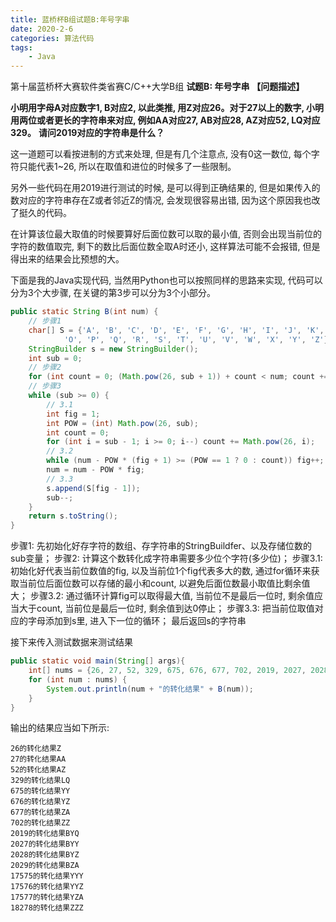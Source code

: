 ```yaml
---
title: 蓝桥杯B组试题B:年号字串
date: 2020-2-6 
categories: 算法代码
tags:
    - Java
---
```


第十届蓝桥杯大赛软件类省赛C/C++大学B组
**试题B: 年号字串**
**【问题描述】**

**小明用字母A对应数字1, B对应2, 以此类推, 用Z对应26。对于27以上的数字, 小明用两位或者更长的字符串来对应, 例如AA对应27, AB对应28, AZ对应52, LQ对应329。**
**请问2019对应的字符串是什么？**
<!--more-->
这一道题可以看按进制的方式来处理, 但是有几个注意点, 没有0这一数位, 每个字符只能代表1~26, 所以在取值和进位的时候多了一些限制。

另外一些代码在用2019进行测试的时候, 是可以得到正确结果的, 但是如果传入的数对应的字符串存在Z或者邻近Z的情况, 会发现很容易出错, 因为这个原因我也改了挺久的代码。

在计算该位最大取值的时候要算好后面位数可以取的最小值, 否则会出现当前位的字符的数值取完, 剩下的数比后面位数全取A时还小, 这样算法可能不会报错, 但是得出来的结果会比预想的大。

下面是我的Java实现代码, 当然用Python也可以按照同样的思路来实现, 代码可以分为3个大步骤, 在关键的第3步可以分为3个小部分。

```Java
public static String B(int num) {
    // 步骤1
    char[] S = {'A', 'B', 'C', 'D', 'E', 'F', 'G', 'H', 'I', 'J', 'K', 'L', 'M', 'N',
            'O', 'P', 'Q', 'R', 'S', 'T', 'U', 'V', 'W', 'X', 'Y', 'Z'};
    StringBuilder s = new StringBuilder();
    int sub = 0;
    // 步骤2
    for (int count = 0; (Math.pow(26, sub + 1)) + count < num; count += Math.pow(26, sub)) sub++;
    // 步骤3
    while (sub >= 0) {
        // 3.1
        int fig = 1;
        int POW = (int) Math.pow(26, sub);
        int count = 0;
        for (int i = sub - 1; i >= 0; i--) count += Math.pow(26, i);
        // 3.2
        while (num - POW * (fig + 1) >= (POW == 1 ? 0 : count)) fig++;
        num = num - POW * fig;
        // 3.3
        s.append(S[fig - 1]);
        sub--;
    }
    return s.toString();
}
```

步骤1: 先初始化好存字符的数组、存字符串的StringBuildfer、以及存储位数的sub变量；
步骤2: 计算这个数转化成字符串需要多少位个字符(多少位)；
步骤3.1: 初始化好代表当前位数值的fig, 以及当前位1个fig代表多大的数, 通过for循环来获取当前位后面位数可以存储的最小和count, 以避免后面位数最小取值比剩余值大；
步骤3.2: 通过循环计算fig可以取得最大值, 当前位不是最后一位时, 剩余值应当大于count, 当前位是最后一位时, 剩余值到达0停止；
步骤3.3: 把当前位取值对应的字母添加到s里, 进入下一位的循环；
最后返回s的字符串

接下来传入测试数据来测试结果

```Java
public static void main(String[] args){
    int[] nums = {26, 27, 52, 329, 675, 676, 677, 702, 2019, 2027, 2028, 2029, 17575, 17576, 17577, 18278};
    for (int num : nums) {
        System.out.println(num + "的转化结果" + B(num));
    }
}
```

输出的结果应当如下所示:

```Text
26的转化结果Z
27的转化结果AA
52的转化结果AZ
329的转化结果LQ
675的转化结果YY
676的转化结果YZ
677的转化结果ZA
702的转化结果ZZ
2019的转化结果BYQ
2027的转化结果BYY
2028的转化结果BYZ
2029的转化结果BZA
17575的转化结果YYY
17576的转化结果YYZ
17577的转化结果YZA
18278的转化结果ZZZ
```
